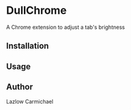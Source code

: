 # DullChrome
A Chrome extension to adjust a tab's brightness

## Installation

## Usage

## Author
Lazlow Carmichael
